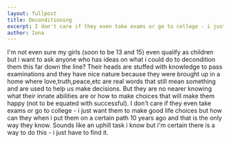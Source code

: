 ```yaml
---
layout: fullpost
title: Deconditioning
excerpt: I don't care if they even take exams or go to college - i just want them to make good life choices - Iona
author: Iona
---
```

I'm not even sure my girls (soon to be 13 and 15) even qualify as children but i want to ask anyone who has ideas on what i could do to decondition them this far down the line? Their heads are stuffed with knowledge to pass examinations and they have nice nature because they were brought up in a home where love,truth,peace,etc are real words that still mean something and are used to help us make decisions. But they are no nearer knowing what their innate abilities are or how to make choices that will make them happy (not to be equated with successful). I don't care if they even take exams or go to college - i just want them to make good life choices but how can they when i put them on a certain path 10 years ago and that is the only way they know. Sounds like an uphill task i know but i'm certain there is a way to do this - i just have to find it. 